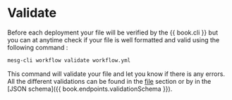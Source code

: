 # Validate

Before each deployment your file will be verified by the {{ book.cli }} but you can at anytime check if your file is well formatted and valid using the following command :

```bash
mesg-cli workflow validate workflow.yml
```

This command will validate your file and let you know if there is any errors. All the different validations can be found in the [file](./file.md) section or by in the [JSON schema]({{ book.endpoints.validationSchema }}).
